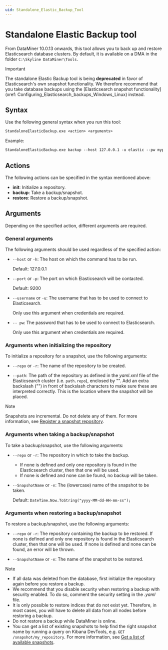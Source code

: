```yaml
---
uid: Standalone_Elastic_Backup_Tool
---
```


# Standalone Elastic Backup tool

From DataMiner 10.0.13 onwards, this tool allows you to back up and restore Elasticsearch database clusters. By default, it is available on a DMA in the folder `C:\Skyline DataMiner\Tools`.

> [!IMPORTANT]
> The standalone Elastic Backup tool is being **deprecated** in favor of Elasticsearch's own snapshot functionality. We therefore recommend that you take database backups using the [Elasticsearch snapshot functionality](xref: Configuring_Elasticsearch_backups_Windows_Linux) instead.

## Syntax

Use the following general syntax when you run this tool:

```txt
StandaloneElasticBackup.exe <action> <arguments>
```

Example:

```txt
StandaloneElasticBackup.exe backup --host 127.0.0.1 -u elastic --pw mypw123 -r reponame
```

## Actions

The following actions can be specified in the syntax mentioned above:

- **init**: Initialize a repository.
- **backup**: Take a backup/snapshot.
- **restore**: Restore a backup/snapshot.

## Arguments

Depending on the specified action, different arguments are required.

### General arguments

The following arguments should be used regardless of the specified action:

- `--host` or `-h`: The host on which the command has to be run.

  Default: 127.0.0.1

- `--port` or `-p`: The port on which Elasticsearch will be contacted.

  Default: 9200

- `--username` or `-u`: The username that has to be used to connect to Elasticsearch.

  Only use this argument when credentials are required.

- `-- pw`: The password that has to be used to connect to Elasticsearch.

  Only use this argument when credentials are required.

### Arguments when initializing the repository

To initialize a repository for a snapshot, use the following arguments:

- `--repo` or `-r`: The name of the repository to be created.

- `--path`: The path of the repository as defined in the *yaml.xml* file of the Elasticsearch cluster (i.e. `path.repo`), enclosed by "". Add an extra backslash ("\") in front of backslash characters to make sure these are interpreted correctly. This is the location where the snapshot will be placed.

> [!NOTE]
> Snapshots are incremental. Do not delete any of them. For more information, see [Register a snapshot repository](https://www.elastic.co/guide/en/elasticsearch/reference/current/snapshots-register-repository.html).

### Arguments when taking a backup/snapshot

To take a backup/snapshot, use the following arguments:

- `--repo` or `-r`: The repository in which to take the backup.

  - If none is defined and only one repository is found in the Elasticsearch cluster, then that one will be used.
  - If none is defined and none can be found, no backup will be taken.

- `--SnapshotName` or `-n`: The (lowercase) name of the snapshot to be taken.

  Default: `DateTime.Now.ToString("yyyy-MM-dd-HH-mm-ss");`

### Arguments when restoring a backup/snapshot

To restore a backup/snapshot, use the following arguments:

- `--repo` or `-r`: The repository containing the backup to be restored. If none is defined and only one repository is found in the Elasticsearch cluster, then that one will be used. If none is defined and none can be found, an error will be thrown.

- `--SnapshotName` or `-n`: The name of the snapshot to be restored.

> [!NOTE]
>
> - If all data was deleted from the database, first initialize the repository again before you restore a backup.
> - We recommend that you disable security when restoring a backup with security enabled. To do so, comment the security setting in the *.yaml* file.
> - It is only possible to restore indices that do not exist yet. Therefore, in most cases, you will have to delete all data from all nodes before restoring a backup.
> - Do not restore a backup while DataMiner is online.
> - You can get a list of existing snapshots to help find the right snapshot name by running a query on Kibana DevTools, e.g. `GET /snapshot/my_repository`. For more information, see [Get a list of available snapshots](https://www.elastic.co/guide/en/elasticsearch/reference/current/snapshots-restore-snapshot.html#get-snapshot-list).
